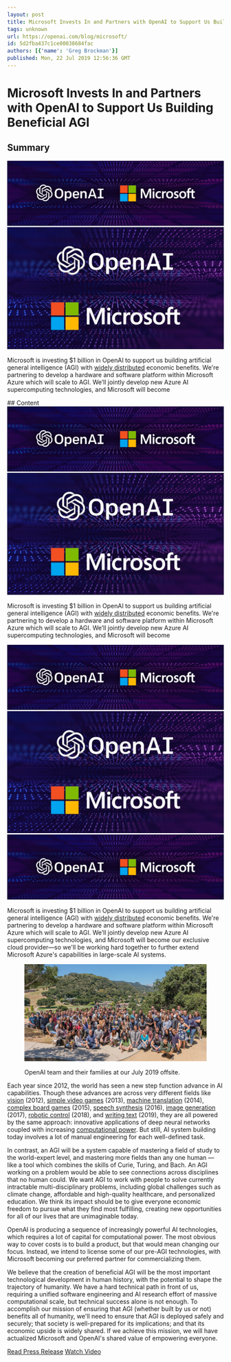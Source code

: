 ```yaml
---
layout: post
title: Microsoft Invests In and Partners with OpenAI to Support Us Building Beneficial AGI
tags: unknown
url: https://openai.com/blog/microsoft/
id: 5d2fba437c1ce00038684fac
authors: [{'name': 'Greg Brockman'}]
published: Mon, 22 Jul 2019 12:56:36 GMT
---
```


# Microsoft Invests In and Partners with OpenAI to Support Us Building Beneficial AGI
## Summary
<!--kg-card-begin: markdown--><div class="js-custom-media">
<img class="d-none d-sm-block w-100" src="images/msft_7-19d.jpg"/>
<img class="d-block d-sm-none w-100" src="images/openai-msft-twitter_7-21b.jpg"/>
</div>
<div class="js-excerpt">
<p>Microsoft is investing $1 billion in OpenAI to support us building artificial general intelligence (AGI) with <a href="https://openai.com/charter/">widely distributed</a> economic benefits. We're partnering to develop a hardware and software platform within Microsoft Azure which will scale to AGI. We’ll jointly develop new Azure AI supercomputing technologies, and Microsoft will become</p></div>
## Content
<!--kg-card-begin: markdown--><div class="js-custom-media">
<img class="d-none d-sm-block w-100" src="images/msft_7-19d.jpg"/>
<img class="d-block d-sm-none w-100" src="images/openai-msft-twitter_7-21b.jpg"/>
</div>
<div class="js-excerpt">
<p>Microsoft is investing $1 billion in OpenAI to support us building artificial general intelligence (AGI) with <a href="https://openai.com/charter/">widely distributed</a> economic benefits. We're partnering to develop a hardware and software platform within Microsoft Azure which will scale to AGI. We’ll jointly develop new Azure AI supercomputing technologies, and Microsoft will become</p></div>
<!--kg-card-begin: markdown--><div class="js-custom-media">
<img alt="Microsoft Invests In and Partners with OpenAI to Support Us Building Beneficial AGI" class="d-none d-sm-block w-100" src="images/msft_7-19d.jpg"/>
<img alt="Microsoft Invests In and Partners with OpenAI to Support Us Building Beneficial AGI" class="d-block d-sm-none w-100" src="images/openai-msft-twitter_7-21b.jpg"/>
</div>
<div class="js-excerpt">
<img alt="Microsoft Invests In and Partners with OpenAI to Support Us Building Beneficial AGI" src="images/msft_7-19d.jpg"/><p>Microsoft is investing $1 billion in OpenAI to support us building artificial general intelligence (AGI) with <a href="https://openai.com/charter/">widely distributed</a> economic benefits. We're partnering to develop a hardware and software platform within Microsoft Azure which will scale to AGI. We’ll jointly develop new Azure AI supercomputing technologies, and Microsoft will become our exclusive cloud provider—so we'll be working hard together to further extend Microsoft Azure's capabilities in large-scale AI systems.</p>
</div>
<figure class="mt-0.5 mb-1.5">
<p><img alt="Microsoft Invests In and Partners with OpenAI to Support Us Building Beneficial AGI" src="images/openai-team-offsite-2019.jpg"/></p>
<figcaption>OpenAI team and their families at our July 2019 offsite.</figcaption>
</figure>
<p>Each year since 2012, the world has seen a new step function advance in AI capabilities. Though these advances are across very different fields like <a href="https://medium.com/coinmonks/paper-review-of-alexnet-caffenet-winner-in-ilsvrc-2012-image-classification-b93598314160">vision</a> (2012), <a href="https://danieltakeshi.github.io/2016/12/01/going-deeper-into-reinforcement-learning-understanding-dqn/">simple video games</a> (2013), <a href="https://blog.acolyer.org/2016/06/02/sequence-to-sequence-learning-with-neural-networks/">machine translation</a> (2014), <a href="https://deepmind.com/research/alphago/">complex board games</a> (2015), <a href="https://deepmind.com/blog/wavenet-generative-model-raw-audio/">speech synthesis</a> (2016), <a href="https://www.youtube.com/watch?v=G06dEcZ-QTg">image generation</a> (2017), <a href="https://openai.com/blog/learning-dexterity/">robotic control</a> (2018), and <a href="https://openai.com/blog/better-language-models/">writing text</a> (2019), they are all powered by the same approach: innovative applications of deep neural networks coupled with increasing <a href="https://openai.com/blog/ai-and-compute/">computational power</a>. But still, AI system building today involves a lot of manual engineering for each well-defined task.</p>
<p>In contrast, an AGI will be a system capable of mastering a field of study to the world-expert level, and mastering more fields than any one human — like a tool which combines the skills of Curie, Turing, and Bach. An AGI working on a problem would be able to see connections across disciplines that no human could. We want AGI to work with people to solve currently intractable multi-disciplinary problems, including global challenges such as climate change, affordable and high-quality healthcare, and personalized education. We think its impact should be to give everyone economic freedom to pursue what they find most fulfilling, creating new opportunities for all of our lives that are unimaginable today.</p>
<p>OpenAI is producing a sequence of increasingly powerful AI technologies, which requires a lot of capital for computational power. The most obvious way to cover costs is to build a product, but that would mean changing our focus. Instead, we intend to license some of our pre-AGI technologies, with Microsoft becoming our preferred partner for commercializing them.</p>
<p>We believe that the creation of beneficial AGI will be the most important technological development in human history, with the potential to shape the trajectory of humanity. We have a hard technical path in front of us, requiring a unified software engineering and AI research effort of massive computational scale, but technical success alone is not enough. To accomplish our mission of ensuring that AGI (whether built by us or not) benefits all of humanity, we'll need to ensure that AGI is deployed safely and securely; that society is well-prepared for its implications; and that its economic upside is widely shared. If we achieve this mission, we will have actualized Microsoft and OpenAI's shared value of empowering everyone.</p>
<section class="btns mt-3 mb-0">
<a class="btn btn-padded icon-papers" href="https://news.microsoft.com/2019/07/22/openai-forms-exclusive-computing-partnership-with-microsoft-to-build-new-azure-ai-supercomputing-technologies/">Read Press Release</a>
<a class="btn btn-padded icon-play" href="https://www.linkedin.com/feed/update/urn:li:activity:6559114910486405120/">Watch Video</a>
</section>
<!--kg-card-end: markdown-->